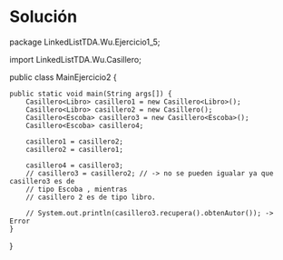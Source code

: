 # Solución

package LinkedListTDA.Wu.Ejercicio1_5;

import LinkedListTDA.Wu.Casillero;

public class MainEjercicio2 {

    public static void main(String args[]) {
        Casillero<Libro> casillero1 = new Casillero<Libro>();
        Casillero<Libro> casillero2 = new Casillero();
        Casillero<Escoba> casillero3 = new Casillero<Escoba>();
        Casillero<Escoba> casillero4;

        casillero1 = casillero2;
        casillero2 = casillero1;

        casillero4 = casillero3;
        // casillero3 = casillero2; // -> no se pueden igualar ya que casillero3 es de
        // tipo Escoba , mientras
        // casillero 2 es de tipo libro.

        // System.out.println(casillero3.recupera().obtenAutor()); -> Error
    }

}
